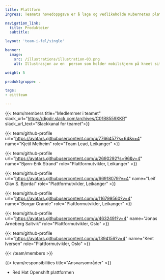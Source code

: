 ```yaml
---
title: Plattform
Ingress: Teamets hovedoppgave er å lage og vedlikeholde Kubernetes plattformen med støttetenester som løysingen er drifta på i samarbeid med driftspartner.

navigation_link:
  title: Produkteier
  subtitle: 

layout: 'team-i-fel/single'

banner:
  image:
    src: /illustrations/illustration-03.png
    alt: Illustrasjon av en  person som holder mobilskjerm på kneet sitt

weight: 5

produktgruppe: .

tags:
- eittteam

---
```


{{< team/members title="Medlemmer i teamet" slack_url="https://digdir.slack.com/archives/C01B8559XKR" slack_url_text="Slackkanal for teamet">}}


 {{< team/github-profile url="https://avatars.githubusercontent.com/u/7766457?s=64&v=4" name="Kjetil Melheim" role="Team Lead, Leikanger" >}}


  {{< team/github-profile url="https://avatars.githubusercontent.com/u/2690292?s=96&v=4" name="Bjørn-Erik Strand" role="Plattformutvikler, Leikanger" >}}

  {{< team/github-profile url="https://avatars.githubusercontent.com/u/66918079?v=4" name="Leif Olav S. Bjordal" role="Plattformutvikler, Leikanger" >}}

  {{< team/github-profile url="https://avatars.githubusercontent.com/u/116799560?v=4" name="Borgar Grande" role="Plattformutvikler, Leikanger" >}}

  {{< team/github-profile url="https://avatars.githubusercontent.com/u/4632491?v=4" name="Jonas Arneberg Saltvik" role="Plattformutvikler, Oslo" >}}

  {{< team/github-profile url="https://avatars.githubusercontent.com/u/1394156?v=4" name="Kent Iversen" role="Plattformutvikler, Oslo" >}}


{{< /team/members >}}

{{< team/responsibilities title="Ansvarsområder" >}}

- Red Hat Openshift plattformen
